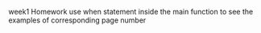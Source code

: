 week1 Homework
use when statement inside the main function to see the examples of corresponding page number
